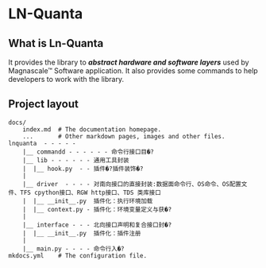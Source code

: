 # **LN-Quanta**

## **What is Ln-Quanta**
It provides the library to ***abstract hardware and software layers*** used by Magnascale™ Software application. It also
provides some commands to help developers to work with the library.

## **Project layout**

    docs/
        index.md  # The documentation homepage.
        ...       # Other markdown pages, images and other files.
    lnquanta  - - - - - 
        |__ commandd - - - - - - 命令行接口目�?
        |__ lib - - - - - - 通用工具封装
        |  |__ hook.py  - - 插件�?插件装饰�?
        |
        |__ driver  - - - - 对南向接口的直接封装:数据面命令行、OS命令、OS配置文件、TFS cpython接口、RGW http接口、TDS 类库接口
        |  |__ __init__.py  插件化：执行环境加载
        |  |__ context.py - 插件化：环境变量定义与获�?
        |
        |__ interface - - - 北向接口声明和复合接口封�?
        |  |__ __init__.py  插件化：插件注册
        |
        |__ main.py - - - - 命令行入�?
    mkdocs.yml    # The configuration file.
    
